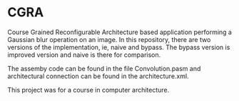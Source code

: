 # CGRA
Course Grained Reconfigurable Architecture based application performing a Gaussian blur operation on an image. 
In this repository, there are two versions of the implementation, ie, naive and bypass. The bypass version is improved version and naive is there for comparison. 

The assemby code can be found in the file Convolution.pasm and architectural connection can be found in the architecture.xml.

This project was for a course in computer architecture. 
